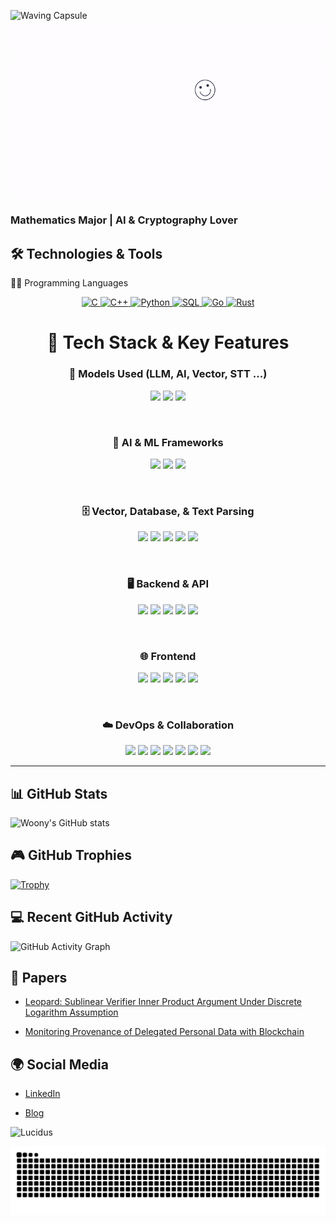 ![Waving Capsule](https://capsule-render.vercel.app/api?type=waving&color=8A2BE2&height=150&section=header)
<img src="https://github.com/Leegwangwoon/Leegwangwoon/blob/main/image/welcome3.gif" width="850">


### Mathematics Major | AI & Cryptography Lover

## 🛠️ Technologies & Tools

🧑‍💻 Programming Languages
<p align="center">
  <a href="https://en.wikipedia.org/wiki/C_(programming_language)">
    <img src="https://img.shields.io/badge/C-00599C?style=for-the-badge&logo=c&logoColor=white" alt="C"/>
  </a>
  <a href="https://en.wikipedia.org/wiki/C%2B%2B">
    <img src="https://img.shields.io/badge/C++-00599C?style=for-the-badge&logo=c%2B%2B&logoColor=white" alt="C++"/>
  </a>
  <a href="https://www.python.org/">
    <img src="https://img.shields.io/badge/Python-3776AB?style=for-the-badge&logo=python&logoColor=white" alt="Python"/>
  </a>
  <a href="https://www.mysql.com/">
    <img src="https://img.shields.io/badge/SQL-003B57?style=for-the-badge&logo=postgresql&logoColor=white" alt="SQL"/>
  </a>
  <a href="https://golang.org/">
    <img src="https://img.shields.io/badge/Go-00ADD8?style=for-the-badge&logo=go&logoColor=white" alt="Go"/>
  </a>
  <a href="https://www.rust-lang.org/">
    <img src="https://img.shields.io/badge/Rust-000000?style=for-the-badge&logo=rust&logoColor=white" alt="Rust"/>
  </a>
</p

---

<div align="center">

# 🚀 Tech Stack & Key Features

### 🤖 Models Used (LLM, AI, Vector, STT ...)
<p align="center">
  <img src="https://img.shields.io/badge/Qwen2.5--7B--Instruct-FFB300?style=for-the-badge&logo=OpenAI&logoColor=white"/>
  <img src="https://img.shields.io/badge/BM--K/KoSimCSE--roberta-00599C?style=for-the-badge&logo=pytorch&logoColor=white"/>
  <img src="https://img.shields.io/badge/WhisperX-5A5A5A?style=for-the-badge&logo=whisper&logoColor=white"/>
</p>

<br>

### 🧠 AI & ML Frameworks
<p align="center">
  <img src="https://img.shields.io/badge/Ollama-222222?style=for-the-badge&logo=OpenAI&logoColor=white"/>
  <img src="https://img.shields.io/badge/LangChain-5A5A5A?style=for-the-badge&logo=langchain&logoColor=white"/>
  <img src="https://img.shields.io/badge/LangGraph-007ACC?style=for-the-badge&logo=python&logoColor=white"/>
</p>

<br>

### 🗄️ Vector, Database, & Text Parsing 
<p align="center">
  <img src="https://img.shields.io/badge/Qdrant-FF6F00?style=for-the-badge&logo=qdrant&logoColor=white"/>
  <img src="https://img.shields.io/badge/FAISS-009688?style=for-the-badge&logo=FAISS&logoColor=white"/>
  <img src="https://img.shields.io/badge/SQL-4479A1?style=for-the-badge&logo=mysql&logoColor=white"/>
  <img src="https://img.shields.io/badge/AWS%20RDS-527FFF?style=for-the-badge&logo=amazonaws&logoColor=white"/>
  <img src="https://img.shields.io/badge/pdfplumber-1A237E?style=for-the-badge&logo=pdf&logoColor=white"/>
</p>

<br>

### 🖥️ Backend & API
<p align="center">
  <img src="https://img.shields.io/badge/FastAPI-009688?style=for-the-badge&logo=fastapi&logoColor=white"/>
  <img src="https://img.shields.io/badge/Django-092E20?style=for-the-badge&logo=django&logoColor=white"/>
  <img src="https://img.shields.io/badge/RunPod-FF6F00?style=for-the-badge&logo=docker&logoColor=white"/>
  <img src="https://img.shields.io/badge/PyMySQL-4479A1?style=for-the-badge&logo=mysql&logoColor=white"/>
  <img src="https://img.shields.io/badge/duckduckgo_search-FF6600?style=for-the-badge&logo=duckduckgo&logoColor=white"/>
</p>

<br>

### 🌐 Frontend
<p align="center">
  <img src="https://img.shields.io/badge/React-61DAFB?style=for-the-badge&logo=react&logoColor=black"/>
  <img src="https://img.shields.io/badge/Vite-646CFF?style=for-the-badge&logo=vite&logoColor=white"/>
  <img src="https://img.shields.io/badge/HTML5-E34F26?style=for-the-badge&logo=html5&logoColor=white"/>
  <img src="https://img.shields.io/badge/CSS3-1572B6?style=for-the-badge&logo=css3&logoColor=white"/>
  <img src="https://img.shields.io/badge/JavaScript-F7DF1E?style=for-the-badge&logo=javascript&logoColor=black"/>
</p>

<br>

### ☁️ DevOps & Collaboration
<p align="center">
  <img src="https://img.shields.io/badge/Docker-2496ED?style=for-the-badge&logo=docker&logoColor=white"/>
  <img src="https://img.shields.io/badge/AWS%20EC2-FF9900?style=for-the-badge&logo=amazonaws&logoColor=white"/>
  <img src="https://img.shields.io/badge/AWS%20SageMaker-17A2B8?style=for-the-badge&logo=amazonaws&logoColor=white"/>
  <img src="https://img.shields.io/badge/Git-F05032?style=for-the-badge&logo=git&logoColor=white"/>
  <img src="https://img.shields.io/badge/GitHub-181717?style=for-the-badge&logo=github&logoColor=white"/>
  <img src="https://img.shields.io/badge/Visual%20Studio%20Code-007ACC?style=for-the-badge&logo=visualstudiocode&logoColor=white"/>
  <img src="https://img.shields.io/badge/PyCharm-000000?style=for-the-badge&logo=pycharm&logoColor=white"/>
</p>

</div>



---

## 📊 GitHub Stats
![Woony's GitHub stats](https://github-readme-stats.vercel.app/api?username=Leegwangwoon&count_private=true&show_icons=true&theme=cobalt)

## 🎮 GitHub Trophies
[![Trophy](https://github-profile-trophy.vercel.app/?username=Leegwangwoon&theme=onedark&margin-w=15&margin-h=15)](https://github.com/ryo-ma/github-profile-trophy)


## 💻 Recent GitHub Activity
![GitHub Activity Graph](https://github-readme-activity-graph.vercel.app/graph?username=Leegwangwoon&bg_color=1a1a1a&color=00ff99&line=ff00ff&point=ffffff&area=true&area_color=0066ff)

## 📝 Papers
- [Leopard: Sublinear Verifier Inner Product Argument Under Discrete Logarithm Assumption](https://ieeexplore.ieee.org/abstract/document/10198341)
  
- [Monitoring Provenance of Delegated Personal Data with Blockchain](https://ieeexplore.ieee.org/abstract/document/9881821)  

## 🌍 Social Media
- [LinkedIn](https://www.linkedin.com/in/%EA%B4%91%EC%9A%B4-%EC%9D%B4-072355229/)
  
- [Blog](https://velog.io/@woony)

![Lucidus](https://criminal-vivyanne-lucidus-346ca075.koyeb.app/lucidus/card_v1?theme=blue&name=Woony(Leegwangwoon)&job=M.S.%20in%20Mathematics&company=&address=Seoul%2C%20Republic%20of%20Korea&about=&email=leegwangoon%40naver.com&linkedin=https%3A%2F%2Fwww.linkedin.com%2Fin%2F%25EA%25B4%2591%25EC%259A%25B4-%25EC%259D%25B4-072355229%2F)

<img src="https://github.com/Leegwangwoon/Leegwangwoon/blob/output/github-contribution-grid-snake.svg"/>


